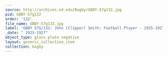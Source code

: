 ```yaml
---
source: http://archives.nd.edu/Bagby/GBBY-57g132.jpg
pid: GBBY-57g132
order: '132'
file_name: GBBY-57g132.jpg
label: 'GBBY 57G/132: John (Clipper) Smith: Football Player - 1925-1927'
_date: " 1925-1927"
object_type: glass plate negative
layout: generic_collection_item
collection: bagby
---
```

